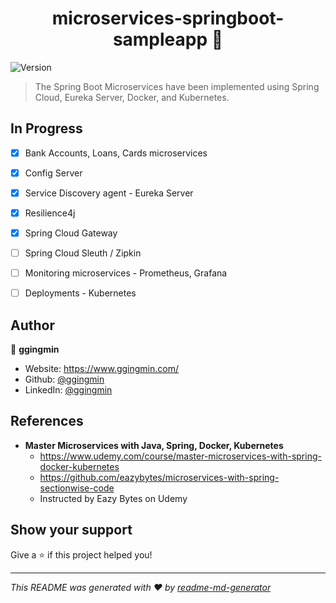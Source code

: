 <h1 align="center">microservices-springboot-sampleapp 👋</h1>
<p>
  <img alt="Version" src="https://img.shields.io/badge/version-1.0.0-blue.svg?cacheSeconds=2592000" />
<!--   <a href="#" target="_blank">
    <img alt="License: MIT License" src="https://img.shields.io/badge/License-MIT License-yellow.svg" />
  </a> -->
</p>

> The Spring Boot Microservices have been implemented using Spring Cloud, Eureka Server, Docker, and Kubernetes.

## In Progress
- [x] Bank Accounts, Loans, Cards microservices
- [x] Config Server
- [x] Service Discovery agent - Eureka Server
- [x] Resilience4j
- [x] Spring Cloud Gateway
- [ ] Spring Cloud Sleuth / Zipkin
- [ ] Monitoring microservices - Prometheus, Grafana
- [ ] Deployments - Kubernetes



## Author

👤 **ggingmin**

* Website: https://www.ggingmin.com/
* Github: [@ggingmin](https://github.com/ggingmin)
* LinkedIn: [@ggingmin](https://linkedin.com/in/ggingmin)


## References
* **Master Microservices with Java, Spring, Docker, Kubernetes**
  * https://www.udemy.com/course/master-microservices-with-spring-docker-kubernetes
  * https://github.com/eazybytes/microservices-with-spring-sectionwise-code
  * Instructed by Eazy Bytes on Udemy


## Show your support

Give a ⭐️ if this project helped you!

***
_This README was generated with ❤️ by [readme-md-generator](https://github.com/kefranabg/readme-md-generator)_
